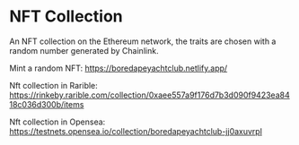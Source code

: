 # NFT Collection

An NFT collection on the Ethereum network, the traits are chosen with a random number generated by Chainlink.
 
 
Mint a random NFT:
https://boredapeyachtclub.netlify.app/


Nft collection in Rarible:
https://rinkeby.rarible.com/collection/0xaee557a9f176d7b3d090f9423ea8418c036d300b/items

Nft collection in Opensea:
https://testnets.opensea.io/collection/boredapeyachtclub-jj0axuvrpl
